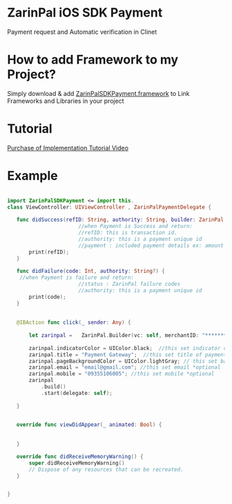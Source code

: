 # ZarinPal iOS SDK Payment 
Payment request and Automatic verification in Clinet 

# How to add Framework to my Project?
Simply download & add [ZarinPalSDKPayment.framework](https://github.com/ImanX/zarinpal-ios-payment/blob/master/ZarinPalSDKPayment.framework.zip?raw=true) to Link Frameworks and Libraries in your project

# Tutorial 
[Purchase of Implementation Tutorial Video](https://zarinp.al/160400)

# Example

```Swift
       
import ZarinPalSDKPayment <= import this.
class ViewController: UIViewController , ZarinPalPaymentDelegate {
   
   func didSuccess(refID: String, authority: String, builder: ZarinPal.Builder) {
                       //when Payment is Success and return:
                       //refID: this is transaction id.
                       //authority: this is a payment unique id
                       //payment : included payment details ex: amount , description
       print(refID);
   }
   
   func didFailure(code: Int, authority: String?) {
    //when Payment is failure and return:
                       //status : ZarinPal failure codes
                       //authority: this is a payment unique id
       print(code);
   }
  
   
   @IBAction func click(_ sender: Any) {
       
       let zarinpal =   ZarinPal.Builder(vc: self, merchantID: "****************", amount: 100, description: "description");
      
       zarinpal.indicatorColor = UIColor.black;  //this set indicator color *optional
       zarinpal.title = "Payment Gateway";  //this set title of payment page *optional
       zarinpal.pageBackgroundColor = UIColor.lightGray; // this set background payment color *optional
       zarinpal.email = "email@gmail.com"; //this set email *optional
       zarinpal.mobile = "09355106005"; //this set mobile *optional
       zarinpal
           .build()
           .start(delegate: self);
       
   }
  

   override func viewDidAppear(_ animated: Bool) {
   
  
   }

   override func didReceiveMemoryWarning() {
       super.didReceiveMemoryWarning()
       // Dispose of any resources that can be recreated.
   }


}
       
       
```


